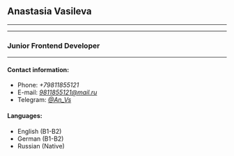 ## Anastasia Vasileva
---
---
### Junior Frontend Developer
---
#### Contact information:
* Phone: *+79811855121*
* E-mail: *9811855121@mail.ru*
* Telegram: *[@An_Vs](http://t.me/An_Vs)*
#### Languages:
* English (B1-B2)
* German (B1-B2)
* Russian (Native)
